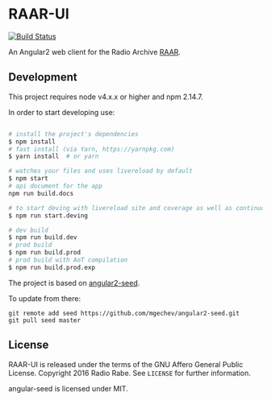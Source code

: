 # RAAR-UI

[![Build Status](https://travis-ci.org/radiorabe/raar-ui.svg)](https://travis-ci.org/radiorabe/raar-ui)

An Angular2 web client for the Radio Archive [RAAR](https://github.com/radiorabe/raar).

## Development

This project requires node v4.x.x or higher and npm 2.14.7.

In order to start developing use:

```bash

# install the project's dependencies
$ npm install
# fast install (via Yarn, https://yarnpkg.com)
$ yarn install  # or yarn

# watches your files and uses livereload by default
$ npm start
# api document for the app
npm run build.docs

# to start deving with livereload site and coverage as well as continuous testing
$ npm run start.deving

# dev build
$ npm run build.dev
# prod build
$ npm run build.prod
# prod build with AoT compilation
$ npm run build.prod.exp
```

The project is based on [angular2-seed](https://github.com/mgechev/angular2-seed).

To update from there:

```
git remote add seed https://github.com/mgechev/angular2-seed.git
git pull seed master
```

## License

RAAR-UI is released under the terms of the GNU Affero General Public License.
Copyright 2016 Radio Rabe.
See `LICENSE` for further information.

angular-seed is licensed under MIT.
